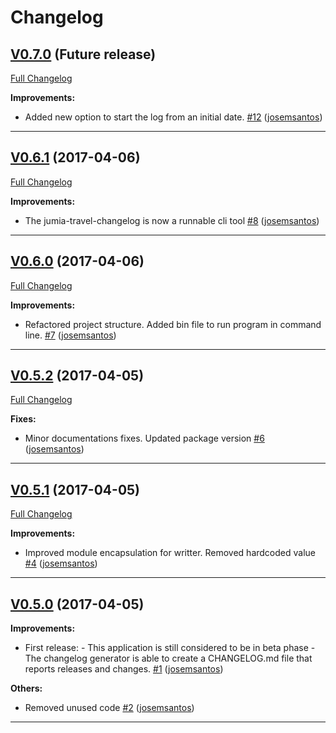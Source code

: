 # Changelog

## [V0.7.0](https://github.com/josemsantos/jumia-travel-changelog-generator/milestone/6) (Future release)
[Full Changelog](https://github.com/josemsantos/jumia-travel-changelog-generator/compare/V0.6.1...V0.7.0)

**Improvements:**

- Added new option to start the log from an initial date. [#12](https://github.com/josemsantos/jumia-travel-changelog-generator/pull/12) ([josemsantos](https://api.github.com/users/josemsantos))

---

## [V0.6.1](https://github.com/josemsantos/jumia-travel-changelog-generator/milestone/5) (2017-04-06)
[Full Changelog](https://github.com/josemsantos/jumia-travel-changelog-generator/compare/V0.6.0...V0.6.1)

**Improvements:**

- The jumia-travel-changelog is now a runnable cli tool [#8](https://github.com/josemsantos/jumia-travel-changelog-generator/pull/8) ([josemsantos](https://api.github.com/users/josemsantos))

---

## [V0.6.0](https://github.com/josemsantos/jumia-travel-changelog-generator/milestone/4) (2017-04-06)
[Full Changelog](https://github.com/josemsantos/jumia-travel-changelog-generator/compare/V0.5.2...V0.6.0)

**Improvements:**

- Refactored project structure. Added bin file to run program in command line. [#7](https://github.com/josemsantos/jumia-travel-changelog-generator/pull/7) ([josemsantos](https://api.github.com/users/josemsantos))

---

## [V0.5.2](https://github.com/josemsantos/jumia-travel-changelog-generator/milestone/3) (2017-04-05)
[Full Changelog](https://github.com/josemsantos/jumia-travel-changelog-generator/compare/V0.5.1...V0.5.2)

**Fixes:**

- Minor documentations fixes. Updated package version [#6](https://github.com/josemsantos/jumia-travel-changelog-generator/pull/6) ([josemsantos](https://api.github.com/users/josemsantos))

---

## [V0.5.1](https://github.com/josemsantos/jumia-travel-changelog-generator/milestone/2) (2017-04-05)
[Full Changelog](https://github.com/josemsantos/jumia-travel-changelog-generator/compare/V0.5.0...V0.5.1)

**Improvements:**

- Improved module encapsulation for writter. Removed hardcoded value [#4](https://github.com/josemsantos/jumia-travel-changelog-generator/pull/4) ([josemsantos](https://api.github.com/users/josemsantos))

---

## [V0.5.0](https://github.com/josemsantos/jumia-travel-changelog-generator/milestone/1) (2017-04-05)

**Improvements:**

- First release: - This application is still considered to be in beta phase - The changelog generator is able to create a CHANGELOG.md file that reports releases and changes. [#1](https://github.com/josemsantos/jumia-travel-changelog-generator/pull/1) ([josemsantos](https://api.github.com/users/josemsantos))

**Others:**

- Removed unused code [#2](https://github.com/josemsantos/jumia-travel-changelog-generator/pull/2) ([josemsantos](https://api.github.com/users/josemsantos))

---
